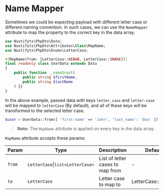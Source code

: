 Name Mapper
=

Sometimes we could be expecting payload with different letter case or different naming convention. 
In such cases, we can use the `NameMapper` attribute to map the property to the correct key in the data array.

```php
use Nuxtifyts\PhpDto\Data;
use Nuxtifyts\PhpDto\Attributes\Class\MapName;
use Nuxtifyts\PhpDto\Enums\LetterCase;

#[MapName(from: [LetterCase::KEBAB, LetterCase::SNAKE])]
final readonly class UserData extends Data
{
    public function __construct(
        public string $firstName,
        public string $lastName
    ) {}
}
```

In the above example, passed data with keys `letter_case` and `letter-case` will be mapped to `letterCase` (By default),
and all of these keys will be transformed to the selected letter case.

```php
$user = UserData::from([ 'first-name' => 'John', 'last_name': 'Doe' ]);
```

> **Note:** The `MapName` attribute is applied on every key in the data array.

`MapName` attribute accepts these params: 

| Param  | Type                             | Description                      | Default           |
|--------|----------------------------------|----------------------------------|-------------------|
| `from` | `LetterCase`\|`list<LetterCase>` | List of letter cases to map from | -                 |
| `to`   | `LetterCase`                     | Letter case to map to            | LetterCase::CAMEL |
